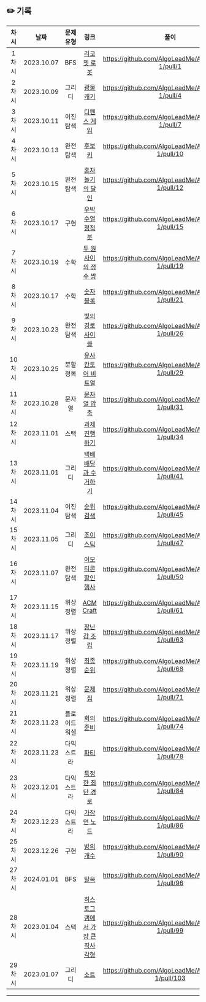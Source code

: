 ## ✏️ 기록   

| 차시 |    날짜    | 문제유형 | 링크 | 풀이 |
|:----:|:---------:|:----:|:-----:|:----:|
| 1차시 | 2023.10.07 |  BFS  | <a href="https://school.programmers.co.kr/learn/courses/30/lessons/169199">리코쳇 로봇</a> | https://github.com/AlgoLeadMe/AlgoLeadMe-1/pull/1 |
| 2차시 | 2023.10.09 |  그리디  | <a href="https://school.programmers.co.kr/learn/courses/30/lessons/172927#">광물 캐기</a> | https://github.com/AlgoLeadMe/AlgoLeadMe-1/pull/4 |
| 3차시 | 2023.10.11 |  이진 탐색  | <a href="https://school.programmers.co.kr/learn/courses/30/lessons/142085">디펜스 게임</a> | https://github.com/AlgoLeadMe/AlgoLeadMe-1/pull/7 |
| 4차시 | 2023.10.13 |  완전 탐색  | <a href="https://school.programmers.co.kr/learn/courses/30/lessons/42890">후보키</a> | https://github.com/AlgoLeadMe/AlgoLeadMe-1/pull/10 |
| 5차시 | 2023.10.15 |  완전 탐색  | <a href="https://school.programmers.co.kr/learn/courses/30/lessons/131130">혼자 놀기의 달인</a> | https://github.com/AlgoLeadMe/AlgoLeadMe-1/pull/12 |
| 6차시 | 2023.10.17 |  구현  | <a href="https://school.programmers.co.kr/learn/courses/30/lessons/134239">우박수열 정적분</a> | https://github.com/AlgoLeadMe/AlgoLeadMe-1/pull/15 |
| 7차시 | 2023.10.19 |  수학  | <a href="https://school.programmers.co.kr/learn/courses/30/lessons/181187">두 원 사이의 정수 쌍</a> | https://github.com/AlgoLeadMe/AlgoLeadMe-1/pull/19 |
| 8차시 | 2023.10.17 |  수학  | <a href="https://school.programmers.co.kr/learn/courses/30/lessons/12923">숫자 블록</a> | https://github.com/AlgoLeadMe/AlgoLeadMe-1/pull/21 |
| 9차시 | 2023.10.23 |  완전 탐색  | <a href="https://school.programmers.co.kr/learn/courses/30/lessons/86052">빛의 경로 사이클</a> | https://github.com/AlgoLeadMe/AlgoLeadMe-1/pull/26 |
| 10차시 | 2023.10.25 |  분할 정복  | <a href="https://school.programmers.co.kr/learn/courses/30/lessons/148652">유사 칸토어 비트열</a> | https://github.com/AlgoLeadMe/AlgoLeadMe-1/pull/29 |
| 11차시 | 2023.10.28 |  문자열  | <a href="https://school.programmers.co.kr/learn/courses/30/lessons/60057">문자열 압축</a> | https://github.com/AlgoLeadMe/AlgoLeadMe-1/pull/31 |
| 12차시 | 2023.11.01 |  스택  | <a href="https://school.programmers.co.kr/learn/courses/30/lessons/176962#">과제 진행하기</a> | https://github.com/AlgoLeadMe/AlgoLeadMe-1/pull/34 
| 13차시 | 2023.11.01 |  그리디  | <a href="https://school.programmers.co.kr/learn/courses/30/lessons/150369">택배 배달과 수거하기</a> | https://github.com/AlgoLeadMe/AlgoLeadMe-1/pull/41 
| 14차시 | 2023.11.04 |  이진 탐색  | <a href="https://school.programmers.co.kr/learn/courses/30/lessons/72412">순위 검색</a> | https://github.com/AlgoLeadMe/AlgoLeadMe-1/pull/45
| 15차시 | 2023.11.05 |  그리디  | <a href="https://school.programmers.co.kr/learn/courses/30/lessons/42860#">조이스틱</a> | https://github.com/AlgoLeadMe/AlgoLeadMe-1/pull/47 
| 16차시 | 2023.11.07 |  완전 탐색  | <a href="https://school.programmers.co.kr/learn/courses/30/lessons/150368">이모티콘 할인행사</a> | https://github.com/AlgoLeadMe/AlgoLeadMe-1/pull/50
| 17차시 | 2023.11.15 |  위상정렬  | <a href="https://www.acmicpc.net/problem/1005">ACM Craft</a> | https://github.com/AlgoLeadMe/AlgoLeadMe-1/pull/61
| 18차시 | 2023.11.17 |  위상정렬  | <a href="https://www.acmicpc.net/problem/2637">장난감 조립</a> | https://github.com/AlgoLeadMe/AlgoLeadMe-1/pull/63
| 19차시 | 2023.11.19 |  위상정렬  | <a href="https://www.acmicpc.net/problem/3665">최종 순위</a> | https://github.com/AlgoLeadMe/AlgoLeadMe-1/pull/68
| 20차시 | 2023.11.21 |  위상정렬  | <a href="https://www.acmicpc.net/submit/1766/69544449">문제집</a> | https://github.com/AlgoLeadMe/AlgoLeadMe-1/pull/71
| 21차시 | 2023.11.23 |  플로이드 워셜  | <a href="https://www.acmicpc.net/problem/2610">회의 준비</a> | https://github.com/AlgoLeadMe/AlgoLeadMe-1/pull/74
| 22차시 | 2023.11.23 |  다익스트라  | <a href="https://www.acmicpc.net/problem/1238">파티</a> | https://github.com/AlgoLeadMe/AlgoLeadMe-1/pull/78
| 23차시 | 2023.12.01 |  다익스트라  | <a href="https://www.acmicpc.net/problem/1504">특정한 최단 경로</a> | https://github.com/AlgoLeadMe/AlgoLeadMe-1/pull/84
| 24차시 | 2023.12.23 |  다익스트라  | <a href="https://school.programmers.co.kr/learn/courses/30/lessons/49189">가장 먼 노드</a> | https://github.com/AlgoLeadMe/AlgoLeadMe-1/pull/86
| 25차시 | 2023.12.26 |  구현  | <a href="https://school.programmers.co.kr/learn/courses/30/lessons/49190#">방의 개수</a> | https://github.com/AlgoLeadMe/AlgoLeadMe-1/pull/90
| 27차시 | 2024.01.01 |  BFS  | <a href="https://www.acmicpc.net/problem/9376">탈옥</a> | https://github.com/AlgoLeadMe/AlgoLeadMe-1/pull/96
| 28차시 | 2023.01.04 |  스택  | <a href="https://www.acmicpc.net/problem/6549">히스토그램에서 가장 큰 직사각형</a> | https://github.com/AlgoLeadMe/AlgoLeadMe-1/pull/99
| 29차시 | 2023.01.07 |  그리디  | <a href="https://www.acmicpc.net/problem/1083">소트</a> | https://github.com/AlgoLeadMe/AlgoLeadMe-1/pull/103
---
